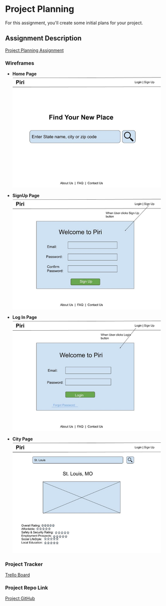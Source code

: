 # Project Planning
For this assignment, you'll create some initial plans for your project.

## Assignment Description
[Project Planning Assignment](https://education.launchcode.org/liftoff/modules/assignments/project-planning)

### Wireframes

* __Home Page__
![Home Page](../images/HomePage.jpg)

* __SignUp Page__
![Sign Up Page](../images/Signup.jpg)

* __Log In Page__
![Log In Page](../images/Login.jpg)

* __City Page__
![City detail Page](../images/CityPage.jpg)

### Project Tracker

[Trello Board](https://trello.com/b/rdzXKTzs/liftoff-capstone-project)

### Project Repo Link

[Project GitHub](https://github.com/milan-shrestha/Piri)

